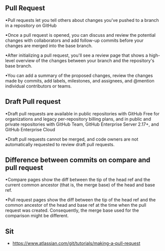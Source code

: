 ## Pull Request 

•Pull requests let you tell others about changes you've pushed to a branch in a repository on GitHub

•Once a pull request is opened, you can discuss and review the potential changes with collaborators and add follow-up commits before your changes are merged into the base branch.


•After initializing a pull request, you'll see a review page that shows a high-level overview of the changes between your branch  and the repository's base branch.

•You can add a summary of the proposed changes, review the changes made by commits, add labels, milestones, and assignees, and @mention individual contributors or teams.

## Draft Pull request 

•Draft pull requests are available in public repositories with GitHub Free for organizations and legacy per-repository billing plans, and in public and private repositories with GitHub Team, GitHub Enterprise Server 2.17+, and GitHub Enterprise Cloud

•Draft pull requests cannot be merged, and code owners are not automatically requested to review draft pull requests. 

## Difference between commits on compare and pull request 

•Compare pages show the diff between the tip of the head ref and the current common ancestor (that is, the merge base) of the head and base ref. 

•Pull request pages show the diff between the tip of the head ref and the common ancestor of the head and base ref at the time when the pull request was created. Consequently, the merge base used for the comparison might be different.


## Sit

* https://www.atlassian.com/git/tutorials/making-a-pull-request
